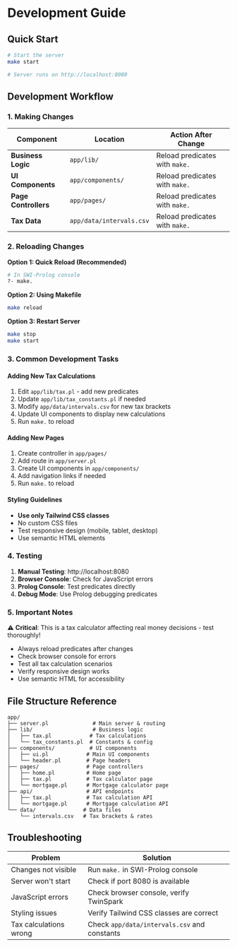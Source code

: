 # Development Guide

## Quick Start

```bash
# Start the server
make start

# Server runs on http://localhost:8080
```

## Development Workflow

### 1. Making Changes

| Component | Location | Action After Change |
|-----------|----------|-------------------|
| **Business Logic** | `app/lib/` | Reload predicates with `make.` |
| **UI Components** | `app/components/` | Reload predicates with `make.` |
| **Page Controllers** | `app/pages/` | Reload predicates with `make.` |
| **Tax Data** | `app/data/intervals.csv` | Reload predicates with `make.` |

### 2. Reloading Changes

**Option 1: Quick Reload (Recommended)**
```bash
# In SWI-Prolog console
?- make.
```

**Option 2: Using Makefile**
```bash
make reload
```

**Option 3: Restart Server**
```bash
make stop
make start
```

### 3. Common Development Tasks

#### Adding New Tax Calculations
1. Edit `app/lib/tax.pl` - add new predicates
2. Update `app/lib/tax_constants.pl` if needed
3. Modify `app/data/intervals.csv` for new tax brackets
4. Update UI components to display new calculations
5. Run `make.` to reload

#### Adding New Pages
1. Create controller in `app/pages/`
2. Add route in `app/server.pl`
3. Create UI components in `app/components/`
4. Add navigation links if needed
5. Run `make.` to reload

#### Styling Guidelines
- **Use only Tailwind CSS classes**
- No custom CSS files
- Test responsive design (mobile, tablet, desktop)
- Use semantic HTML elements

### 4. Testing

1. **Manual Testing**: http://localhost:8080
2. **Browser Console**: Check for JavaScript errors
3. **Prolog Console**: Test predicates directly
4. **Debug Mode**: Use Prolog debugging predicates

### 5. Important Notes

⚠️ **Critical**: This is a tax calculator affecting real money decisions - test thoroughly!

- Always reload predicates after changes
- Check browser console for errors
- Test all tax calculation scenarios
- Verify responsive design works
- Use semantic HTML for accessibility

## File Structure Reference

```
app/
├── server.pl              # Main server & routing
├── lib/                   # Business logic
│   ├── tax.pl            # Tax calculations
│   └── tax_constants.pl  # Constants & config
├── components/           # UI components
│   ├── ui.pl            # Main UI components
│   └── header.pl        # Page headers
├── pages/               # Page controllers
│   ├── home.pl          # Home page
│   ├── tax.pl           # Tax calculator page
│   └── mortgage.pl      # Mortgage calculator page
├── api/                 # API endpoints
│   ├── tax.pl           # Tax calculation API
│   └── mortgage.pl      # Mortgage calculation API
└── data/               # Data files
    └── intervals.csv   # Tax brackets & rates
```

## Troubleshooting

| Problem | Solution |
|---------|----------|
| Changes not visible | Run `make.` in SWI-Prolog console |
| Server won't start | Check if port 8080 is available |
| JavaScript errors | Check browser console, verify TwinSpark |
| Styling issues | Verify Tailwind CSS classes are correct |
| Tax calculations wrong | Check `app/data/intervals.csv` and constants | 